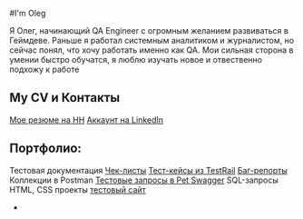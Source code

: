 

#I'm Oleg 

Я Олег, начинающий QA Engineer с огромным желанием развиваться в Геймдеве. Раньше я работал системным аналитиком и журналистом, но сейчас понял, что хочу работать именно как QA. Мои сильная сторона в умении быстро обучатся, я люблю изучать новое и отвественно подхожу к работе 


## My CV и Контакты

[Мое резюме на HH](ссылка_тут)
[Аккаунт на LinkedIn](ссылка_тут)


## Портфолио:

Тестовая документация
   [Чек-листы](тут_ссылка)
  [Тест-кейсы из TestRail](тут_ссылка)
  [Баг-репорты](тут_ссылка)
Коллекции в Postman
   [Тестовые запросы в Pet Swagger](тут_ссылка)
SQL-запросы
   [   ](тут_ссылка)
 HTML, CSS проекты
   [тестовый сайт](тут_ссылка)
  
  
  
  





-
